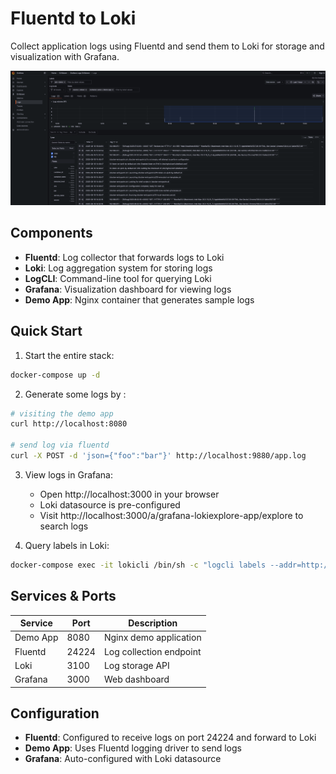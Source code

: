 # Fluentd to Loki

Collect application logs using Fluentd and send them to Loki for storage and visualization with Grafana.

![screenshot](screenshot.png)

## Components

- **Fluentd**: Log collector that forwards logs to Loki
- **Loki**: Log aggregation system for storing logs
- **LogCLI**: Command-line tool for querying Loki
- **Grafana**: Visualization dashboard for viewing logs
- **Demo App**: Nginx container that generates sample logs

## Quick Start

1. Start the entire stack:
```bash
docker-compose up -d
```

2. Generate some logs by :
```bash
# visiting the demo app
curl http://localhost:8080

# send log via fluentd
curl -X POST -d 'json={"foo":"bar"}' http://localhost:9880/app.log
```

3. View logs in Grafana:
   - Open http://localhost:3000 in your browser
   - Loki datasource is pre-configured
   - Visit http://localhost:3000/a/grafana-lokiexplore-app/explore to search logs

4. Query labels in Loki:
```bash
docker-compose exec -it lokicli /bin/sh -c "logcli labels --addr=http://loki:3100"
```

## Services & Ports

| Service | Port | Description |
|---------|------|-------------|
| Demo App | 8080 | Nginx demo application |
| Fluentd | 24224 | Log collection endpoint |
| Loki | 3100 | Log storage API |
| Grafana | 3000 | Web dashboard |

## Configuration

- **Fluentd**: Configured to receive logs on port 24224 and forward to Loki
- **Demo App**: Uses Fluentd logging driver to send logs
- **Grafana**: Auto-configured with Loki datasource
